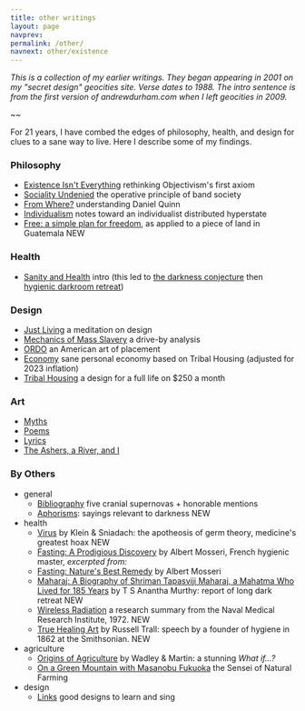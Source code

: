 ```yaml
---
title: other writings
layout: page
navprev: 
permalink: /other/
navnext: other/existence
---
```


_This is a collection of my earlier writings. They began appearing in 2001 on my "secret design" geocities site. Verse dates to 1988. The intro sentence is from the first version of andrewdurham.com when I left geocities in 2009._

~~

For 21 years, I have combed the edges of philosophy, health, and design for clues to a sane way to live. Here I describe some of my findings. 


### Philosophy

- [Existence Isn't Everything](./existence/) rethinking Objectivism's first axiom
- [Sociality Undenied](./sociality-undenied/) the operative principle of band society
- [From Where?](./from-where/) understanding Daniel Quinn
- [Individualism](./individualism) notes toward an individualist distributed hyperstate
- [Free: a simple plan for freedom](./free), as applied to a piece of land in Guatemala <span id=new>NEW</span>

### Health

- [Sanity and Health](./sanity/) intro (this led to [the darkness conjecture](../conjecture/) then [hygienic darkroom retreat](/))

### Design

- [Just Living](./just-living) a meditation on design
- [Mechanics of Mass Slavery](./mechanics/) a drive-by analysis
- [ORDO](./ordo/) an American art of placement
- [Economy](./economy/) sane personal economy based on Tribal Housing (adjusted for 2023 inflation)
- [Tribal Housing](./tribal-housing/) a design for a full life on $250 a month
<!-- - [Gallery](https://andrewdurham.shutterfly.com) photos of my projects (at shutterfly.com)-->

### Art

- [Myths](./myths/)
- [Poems](./poems/)
- [Lyrics](./lyrics/)
- [The Ashers, a River, and I](./ashers/)

### By Others

- general
	- [Bibliography](./bibliography/) five cranial supernovas + honorable mentions
	- [Aphorisms](./aphorisms): sayings relevant to darkness <span id=new>NEW</span>
- health
	- [Virus](/f/virus) by Klein & Sniadach: the apotheosis of germ theory, medicine's greatest hoax <span id=new>NEW</span>
	- [Fasting: A Prodigious Discovery](/f/fasting-discovery/) by Albert Mosseri, French hygienic master, _excerpted from:_
	- [Fasting: Nature's Best Remedy](/f/fasting/) by Albert Mosseri
	- [Maharaj: A Biography of Shriman Tapasviji Maharaj, a Mahatma Who Lived for 185 Years](/f/maharaj/) by T S Anantha Murthy: report of long dark retreat <span id=new>NEW</span>
	- [Wireless Radiation](/f/wireless) a research summary from the Naval Medical Research Institute, 1972. <span id=new>NEW</span>
	- [True Healing Art](/f/trall.pdf) by Russell Trall: speech by a founder of hygiene in 1862 at the Smithsonian. <span id=new>NEW</span>
- agriculture
	- [Origins of Agriculture](/f/origins/) by Wadley & Martin: a stunning _What if…?_
	- [On a Green Mountain with Masanobu Fukuoka](/f/fukuoka/) the Sensei of Natural Farming
- design
	- [Links](./links/) good designs to learn and sing
